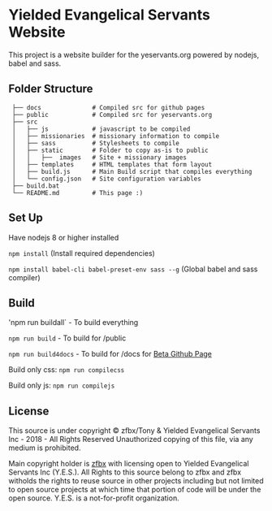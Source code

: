 # Yielded Evangelical Servants Website

This project is a website builder for the yeservants.org powered by nodejs, babel and sass.

## Folder Structure

     ├── docs              # Compiled src for github pages
     ├── public            # Compiled src for yeservants.org
     ├── src                 
     │   ├── js            # javascript to be compiled
     │   ├── missionaries  # missionary information to compile
     │   ├── sass          # Stylesheets to compile
     │   ├── static        # Folder to copy as-is to public
     │   │   ├──  images   # Site + missionary images
     │   ├── templates     # HTML templates that form layout
     │   ├── build.js      # Main Build script that compiles everything
     │   └── config.json   # Site configuration variables
     ├── build.bat
     └── README.md         # This page :)



## Set Up

Have nodejs 8 or higher installed

`npm install` (Install required dependencies)

`npm install babel-cli babel-preset-env sass --g` (Global babel and sass compiler)

## Build
'npm run buildall` - To build everything

`npm run build` - To build for /public

`npm run build4docs` - To build for /docs for [Beta Github Page](https://yeservants.github.io/website/)

Build only css: `npm run compilecss`

Build only js: `npm run compilejs`

## License

This source is under copyright © zfbx/Tony & Yielded Evangelical Servants Inc - 2018 - All Rights Reserved
Unauthorized copying of this file, via any medium is prohibited.

Main copyright holder is [zfbx](http://github.com/zfbx) with licensing open to Yielded Evangelical Servants Inc (Y.E.S.).
All Rights to this source belong to zfbx and zfbx witholds the rights to reuse source in other projects including but not limited to open source projects at which time that portion of code will be under the open source. Y.E.S. is a not-for-profit organization.
